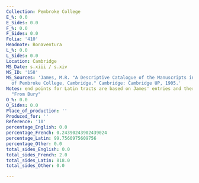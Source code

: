 ```yaml
---
Collection: Pembroke College
E_%: 0.0
E_Sides: 0.0
F_%: 0.0
F_Sides: 0.0
Folia: '410'
Headnote: Bonaventura
L_%: 0.0
L_Sides: 0.0
Location: Cambridge
MS_Date: s.xiii / s.xiv
MS_ID: '158'
MS_Sources: 'James, M.R. "A Descriptive Catalogue of the Manuscripts in the Library
  of Pembroke College, Cambridge." Cambridge: Cambridge UP, 1905.'
Notes: end points for Latin tracts are based on James' entries and therefore approximate;
  "From Bury"
O_%: 0.0
O_Sides: 0.0
Place_of_production: ''
Produced_for: ''
Reference: '10'
percentage_English: 0.0
percentage_French: 0.24390243902439024
percentage_Latin: 99.7560975609756
percentage_Other: 0.0
total_sides_English: 0.0
total_sides_French: 2.0
total_sides_Latin: 818.0
total_sides_Other: 0.0

---
```

